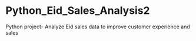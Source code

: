 # Python_Eid_Sales_Analysis2
Python project- Analyze Eid sales data to improve customer experience and sales
